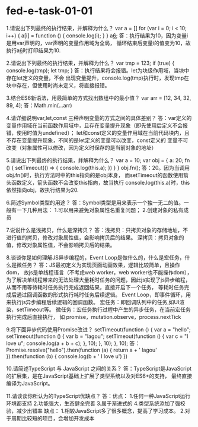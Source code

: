 # fed-e-task-01-01

1.请说出下列最终的执行结果，并解释为什么？
var a = []
for (var i = 0; i < 10; i++) {
    a[i] = function () {
        console.log(i);
    }
}
a[6]();
答：执行结果为10，因为变量i是用var声明的，var声明的变量作用域为全局，
循环结束后变量i的值变为10，故执行a[6]()时打印结果为10.

2.请说出下列最终的执行结果，并解释为什么？
var tmp = 123;
if (true) {
    console.log(tmp);
    let tmp;
}
答：执行结果将会报错。let为块级作用域，当块中存在let定义的变量，不会
出现变量提升，console.log(tmp)执行时，发现tmp在块中存在，但使用时尚未定义，将直接报错。

3.结合ES6新语法，用最简单的方式找出数组中的最小值？
var arr = [12, 34, 32, 89, 4];
答：Math.min(...arr)

4.请详细说明var,let,const 三种声明变量的方式之间的具体差别？
答：var定义的变量作用域在当前函数作用域中，且存在变量提升现象（即先使用后定义不会报错，使用时值为undefined）；
   let和const定义的变量作用域在当前代码块内，且不存在变量提升现象，不同的是let定义的变量可以改变，const定义的
   变量不可改变（对象属性可以修改，因为定义时保存的是当前对象的地址）

5.请说出下列最终的执行结果，并解释为什么？
var a = 10;
var obj = {
    a: 20;
    fn () {
        setTimeout(() => {
            console.log(this.a);
        })
    }
}
obj.fn();
答：20。因为当调用obj.fn()时，执行方法时中的this指向的是obj本身，
而setTimeout的函数使用箭头函数定义，箭头函数不会改变this指向，故当执行
console.log(this.a)时，this依然指向obj，故执行结果为20.

6.简述Symbol类型的用途？
答：Symbol类型是用来表示一个独一无二的值。一般有一下几种用法：
1.可以用来避免对象属性名重复问题；
2.创建对象的私有成员

7.说说什么是浅拷贝，什么是深拷贝？
答：浅拷贝：只拷贝对象的存储地址，不进行值的拷贝，修改对象属性值，会影响拷贝后的结果。
   深拷贝：拷贝对象的值，修改对象属性值，不会影响拷贝后的结果。

8.谈谈你是如何理解JS异步编程的，Event Loop是做什么的，什么是宏任务，什么是微任务？
答：JS最初定义为实现页面动画效果，逻辑比较简单，且操作dom，
故js是单线程语言（不考虑web worker，web worker也不能操作dom），
为了解决单线程带来的无法处理大量耗时任务的问题，因此js实现了js异步编程，
从而不用等待耗时任务执行完成返回结果，直接开启下一个任务，
等耗时任务完成后通过回调函数的形式执行耗时任务后续逻辑。
Event Loop，即事件循环，用来执行js异步编程后续逻辑的回调函数。
宏任务：即回调队列中的任务,如UI渲染，setTimeout等。
微任务：宏任务执行过程中产生的异步任务，在当前宏任务执行完成后直接执行，
如 promise，mutation.observe，process.nextTick

9.将下面异步代码使用Promise改进？
setTimeout(function () {
    var a = "hello";
    setTimeout(function () {
        var b = "lagou";
        setTimeout(function () {
            var c = "I love u";
            console.log(a + b + c);
        }, 10);
    }, 10);
}, 10);
答：
Promise.resolve("hello").then(function (a) {
    return a + ' lagou'
}).then(function (b) {
    console.log(b + ' I love u')
})

10.请简述TypeScript 与 JavaScript 之间的关系？
答：TypeScript是JavaScript的扩展集，是在JavaScript基础上扩展了类型系统以及对ES6+的支持，
最终直接编译为JavaScript。

11.请谈谈你所认为的TypeScript优缺点？
答：优点：
      1.任何一种JavaScript运行环境都支持
      2.功能强大，生态健全完善
      3.属于渐进式的
      4.类型系统添加了强校验，减少出错率
   缺点：
      1.相较JavaScript多了很多概念，提高了学习成本。
      2.对于周期比较短的项目，会增加开发成本
